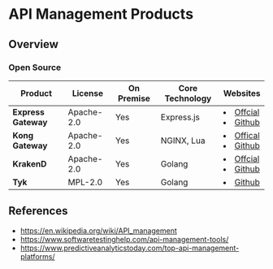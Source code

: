 # API Management Products

## Overview
### Open Source
| Product | License | On Premise | Core Technology | Websites |
|----|----|----|----|----|
| **Express Gateway** | Apache-2.0 | Yes | Express.js | <li>[Offcial](https://www.express-gateway.io/)<li>[Github](https://github.com/ExpressGateway/express-gateway) |
| **Kong Gateway** | Apache-2.0 | Yes | NGINX, Lua | <li>[Offical](https://konghq.com/kong/)<li>[Github](https://github.com/kong/kong) |
| **KrakenD** | Apache-2.0 | Yes | Golang | <li>[Offcial](https://www.krakend.io/)<li>[Github](https://github.com/devopsfaith/krakend) |
| **Tyk** | MPL-2.0 | Yes | Golang | <li>[Github](https://github.com/TykTechnologies/tyk) |

## References
- https://en.wikipedia.org/wiki/API_management
- https://www.softwaretestinghelp.com/api-management-tools/
- https://www.predictiveanalyticstoday.com/top-api-management-platforms/

